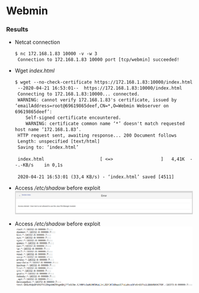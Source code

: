 # Webmin

###  Results
* Netcat connection
    ```shell script
    $ nc 172.168.1.83 10000 -v -w 3
	 Connection to 172.168.1.83 10000 port [tcp/webmin] succeeded!
    ```

* Wget *index.html*
    ```shell script
    $ wget --no-check-certificate https://172.168.1.83:10000/index.html
	 --2020-04-21 16:53:01--  https://172.168.1.83:10000/index.html
	 Connecting to 172.168.1.83:10000... connected.
	 WARNING: cannot verify 172.168.1.83's certificate, issued by ‘emailAddress=root@69619865deef,CN=*,O=Webmin Webserver on 69619865deef’:
    	Self-signed certificate encountered.
    	WARNING: certificate common name ‘*’ doesn't match requested host name ‘172.168.1.83’.
	 HTTP request sent, awaiting response... 200 Document follows
	 Length: unspecified [text/html]
	 Saving to: ‘index.html’

	 index.html                     [ <=>                  ]   4,41K  --.-KB/s    in 0,1s    

	 2020-04-21 16:53:01 (33,4 KB/s) - ‘index.html’ saved [4511]
	```
	
	
* Access */etc/shadow* before exploit
![](Screenshot%20from%202020-04-21%2016-57-26.png)

* Access */etc/shadow* before exploit
![](Screenshot%20from%202020-04-21%2016-58-01.png)
	